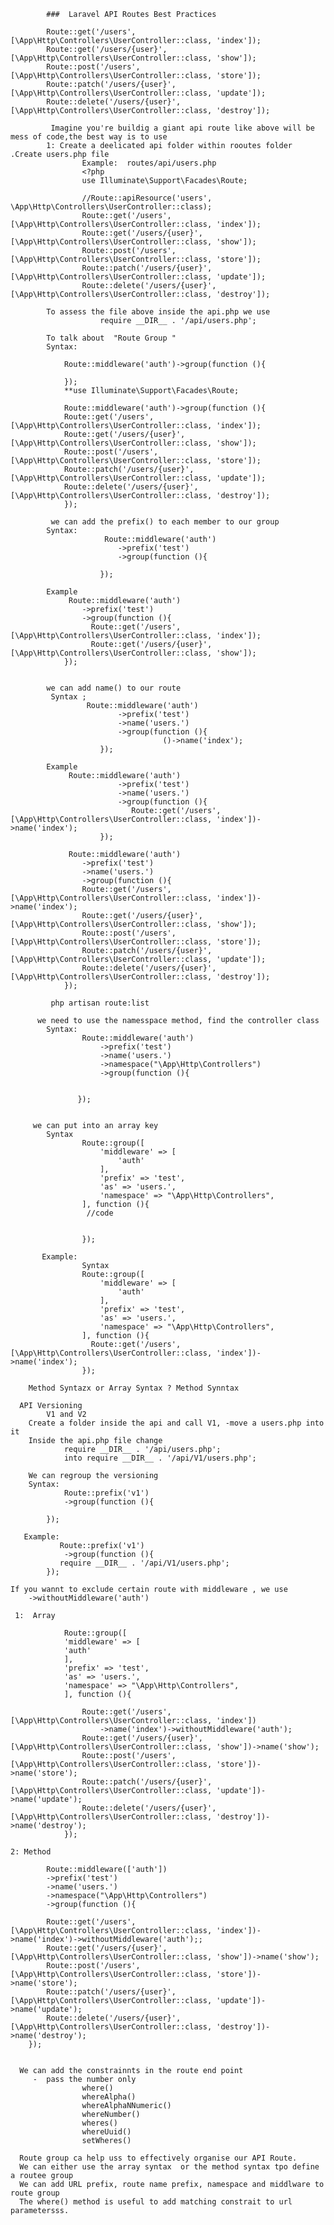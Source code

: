             ###  Laravel API Routes Best Practices

            Route::get('/users',[\App\Http\Controllers\UserController::class, 'index']);
            Route::get('/users/{user}',[\App\Http\Controllers\UserController::class, 'show']);
            Route::post('/users', [\App\Http\Controllers\UserController::class, 'store']);
            Route::patch('/users/{user}', [\App\Http\Controllers\UserController::class, 'update']);
            Route::delete('/users/{user}', [\App\Http\Controllers\UserController::class, 'destroy']);
      
             Imagine you're buildig a giant api route like above will be mess of code,the best way is to use
            1: Create a deelicated api folder within rooutes folder .Create users.php file
                    Example:  routes/api/users.php
                    <?php
                    use Illuminate\Support\Facades\Route;

                    //Route::apiResource('users',  \App\Http\Controllers\UserController::class);
                    Route::get('/users',            [\App\Http\Controllers\UserController::class, 'index']);
                    Route::get('/users/{user}',     [\App\Http\Controllers\UserController::class, 'show']);
                    Route::post('/users',           [\App\Http\Controllers\UserController::class, 'store']);
                    Route::patch('/users/{user}',   [\App\Http\Controllers\UserController::class, 'update']);
                    Route::delete('/users/{user}',  [\App\Http\Controllers\UserController::class, 'destroy']);

            To assess the file above inside the api.php we use 
                        require __DIR__ . '/api/users.php';

            To talk about  "Route Group "
            Syntax:

                Route::middleware('auth')->group(function (){
                    
                });
                **use Illuminate\Support\Facades\Route;

                Route::middleware('auth')->group(function (){
                Route::get('/users',            [\App\Http\Controllers\UserController::class, 'index']);
                Route::get('/users/{user}',     [\App\Http\Controllers\UserController::class, 'show']);
                Route::post('/users',           [\App\Http\Controllers\UserController::class, 'store']);
                Route::patch('/users/{user}',   [\App\Http\Controllers\UserController::class, 'update']);
                Route::delete('/users/{user}',  [\App\Http\Controllers\UserController::class, 'destroy']);
                });
                
             we can add the prefix() to each member to our group
            Syntax: 
                         Route::middleware('auth')
                            ->prefix('test')
                            ->group(function (){
                             
                        });

            Example
                 Route::middleware('auth')
                    ->prefix('test')
                    ->group(function (){
                      Route::get('/users',            [\App\Http\Controllers\UserController::class, 'index']);
                      Route::get('/users/{user}',     [\App\Http\Controllers\UserController::class, 'show']);
                });


            we can add name() to our route
             Syntax ;
                     Route::middleware('auth')
                            ->prefix('test')
                            ->name('users.')
                            ->group(function (){
                                      ()->name('index');
                        });

            Example
                 Route::middleware('auth')
                            ->prefix('test')
                            ->name('users.')
                            ->group(function (){
                               Route::get('/users',[\App\Http\Controllers\UserController::class, 'index'])->name('index');
                        });

                 Route::middleware('auth')
                    ->prefix('test')
                    ->name('users.')
                    ->group(function (){
                    Route::get('/users',            [\App\Http\Controllers\UserController::class, 'index'])->name('index');
                    Route::get('/users/{user}',     [\App\Http\Controllers\UserController::class, 'show']);
                    Route::post('/users',           [\App\Http\Controllers\UserController::class, 'store']);
                    Route::patch('/users/{user}',   [\App\Http\Controllers\UserController::class, 'update']);
                    Route::delete('/users/{user}',  [\App\Http\Controllers\UserController::class, 'destroy']);
                });

             php artisan route:list  

          we need to use the namesspace method, find the controller class
            Syntax:
                    Route::middleware('auth')
                        ->prefix('test')
                        ->name('users.')
                        ->namespace("\App\Http\Controllers")
                        ->group(function (){


                   });


         we can put into an array key
            Syntax
                    Route::group([
                        'middleware' => [
                            'auth'
                        ],
                        'prefix' => 'test',
                        'as' => 'users.',
                        'namespace' => "\App\Http\Controllers",
                    ], function (){
                     //code


                    });

           Example:
                    Syntax
                    Route::group([
                        'middleware' => [
                            'auth'
                        ],
                        'prefix' => 'test',
                        'as' => 'users.',
                        'namespace' => "\App\Http\Controllers",
                    ], function (){
                      Route::get('/users',            [\App\Http\Controllers\UserController::class, 'index'])->name('index');
                    });

        Method Syntazx or Array Syntax ? Method Synntax

      API Versioning 
            V1 and V2
        Create a folder inside the api and call V1, -move a users.php into it
        Inside the api.php file change 
                require __DIR__ . '/api/users.php';
                into require __DIR__ . '/api/V1/users.php';

        We can regroup the versioning
        Syntax:
                Route::prefix('v1')
                ->group(function (){
            
            });

       Example: 
               Route::prefix('v1')
                ->group(function (){
               require __DIR__ . '/api/V1/users.php';
            });

    If you wannt to exclude certain route with middleware , we use 
        ->withoutMiddleware('auth')

     1:  Array 

                Route::group([
                'middleware' => [
                'auth'
                ],
                'prefix' => 'test',
                'as' => 'users.',
                'namespace' => "\App\Http\Controllers",
                ], function (){
                
                    Route::get('/users',            [\App\Http\Controllers\UserController::class, 'index'])
                        ->name('index')->withoutMiddleware('auth');
                    Route::get('/users/{user}',     [\App\Http\Controllers\UserController::class, 'show'])->name('show');
                    Route::post('/users',           [\App\Http\Controllers\UserController::class, 'store'])->name('store');
                    Route::patch('/users/{user}',   [\App\Http\Controllers\UserController::class, 'update'])->name('update');
                    Route::delete('/users/{user}',  [\App\Http\Controllers\UserController::class, 'destroy'])->name('destroy');
                });

    2: Method

            Route::middleware(['auth'])
            ->prefix('test')
            ->name('users.')
            ->namespace("\App\Http\Controllers")
            ->group(function (){
        
            Route::get('/users',            [\App\Http\Controllers\UserController::class, 'index'])->name('index')->withoutMiddleware('auth');;
            Route::get('/users/{user}',     [\App\Http\Controllers\UserController::class, 'show'])->name('show');
            Route::post('/users',           [\App\Http\Controllers\UserController::class, 'store'])->name('store');
            Route::patch('/users/{user}',   [\App\Http\Controllers\UserController::class, 'update'])->name('update');
            Route::delete('/users/{user}',  [\App\Http\Controllers\UserController::class, 'destroy'])->name('destroy');
        });


      We can add the constrainnts in the route end point
         -  pass the number only
                    where()
                    whereAlpha()
                    whereAlphaNNumeric()
                    whereNumber()
                    wheres()
                    whereUuid()
                    setWheres()

      Route group ca help uss to effectively organise our API Route.
      We can either use the array syntax  or the method syntax tpo define a routee group
      We can add URL prefix, route name prefix, namespace and middlware to route group
      The where() method is useful to add matching constrait to url parametersss.
